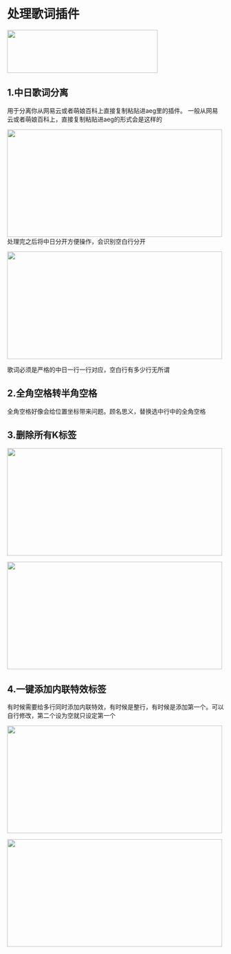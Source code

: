 # 处理歌词插件
<img src="https://github.com/dumpling233/aegisub_Automation/blob/master/image/menu.png" width="350" height="100" alt=""/><br/>

## 1.中日歌词分离

用于分离你从网易云或者萌娘百科上直接复制粘贴进aeg里的插件。
一般从网易云或者萌娘百科上，直接复制粘贴进aeg的形式会是这样的

<img src="https://github.com/dumpling233/aegisub_Automation/blob/master/image/%E6%AD%8C%E8%AF%8D1.png" width="500" height="250" alt=""/><br/>
处理完之后将中日分开方便操作，会识别空白行分开

<img src="https://github.com/dumpling233/aegisub_Automation/blob/master/image/%E6%AD%8C%E8%AF%8D2.png" width="500" height="250" alt=""/><br/>

歌词必须是严格的中日一行一行对应，空白行有多少行无所谓

## 2.全角空格转半角空格
全角空格好像会给位置坐标带来问题。顾名思义，替换选中行中的全角空格

## 3.删除所有K标签
<img src="https://github.com/dumpling233/aegisub_Automation/blob/master/image/%E5%88%A0%E9%99%A41.png" width="500" height="250" alt=""/><br/>

<img src="https://github.com/dumpling233/aegisub_Automation/blob/master/image/%E5%88%A0%E9%99%A42.png" width="500" height="250" alt=""/><br/>

## 4.一键添加内联特效标签
有时候需要给多行同时添加内联特效，有时候是整行，有时候是添加第一个。可以自行修改，第二个设为空就只设定第一个

<img src="https://github.com/dumpling233/aegisub_Automation/blob/master/image/%E6%B7%BB%E5%8A%A0%E5%86%85%E8%81%94%E7%89%B9%E6%95%881.png" width="500" height="250" alt=""/><br/>

<img src="https://github.com/dumpling233/aegisub_Automation/blob/master/image/%E6%B7%BB%E5%8A%A0%E5%86%85%E8%81%94%E7%89%B9%E6%95%882.png" width="500" height="250" alt=""/><br/>
